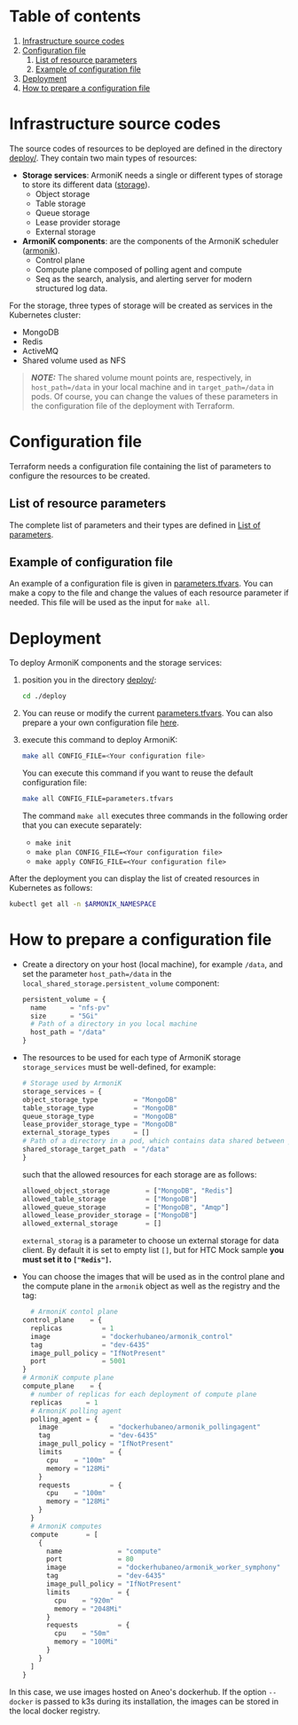 # Table of contents

1. [Infrastructure source codes](#infrastructure-source-codes)
2. [Configuration file](#configuration-file)
    1. [List of resource parameters](#list-of-resource-parameters)
    2. [Example of configuration file](#example-of-configuration-file)
3. [Deployment](#deployment)
4. [How to prepare a configuration file](#how-to-prepare-a-configuration-file)

# Infrastructure source codes <a name="nfrastructure-source-codes"></a>

The source codes of resources to be deployed are defined in the directory [deploy/](../deploy). They contain two main
types of resources:

* **Storage services**: ArmoniK needs a single or different types of storage to store its different
  data ([storage](../deploy/modules/storage)).
    * Object storage
    * Table storage
    * Queue storage
    * Lease provider storage
    * External storage
* **ArmoniK components**: are the components of the ArmoniK scheduler ([armonik](../deploy/modules/armonik)).
    * Control plane
    * Compute plane composed of polling agent and compute
    * Seq as the search, analysis, and alerting server for modern structured log data.

For the storage, three types of storage will be created as services in the Kubernetes cluster:

* MongoDB
* Redis
* ActiveMQ
* Shared volume used as NFS

> **_NOTE:_**  The shared volume mount points are, respectively, in `host_path=/data` in your local machine and in
`target_path=/data` in pods. Of course, you can change the values of these parameters in the configuration file of the deployment with Terraform.

# Configuration file <a name="configuration-file"></a>

Terraform needs a configuration file containing the list of parameters to configure the resources to be created.

## List of resource parameters <a name="list-of-resource-parameters"></a>

The complete list of parameters and their types are defined in [List of parameters](../docs/README.configuration.md).

## Example of configuration file <a name="example-of-configuration-file"></a>

An example of a configuration file is given in [parameters.tfvars](../deploy/parameters.tfvars). You can make a copy to
the file and change the values of each resource parameter if needed. This file will be used as the input for `make all`.

# Deployment <a name="deployment"></a>

To deploy ArmoniK components and the storage services:

1. position you in the directory [deploy/](../deploy):

    ```bash
    cd ./deploy
    ```

2. You can reuse or modify the current [parameters.tfvars](../deploy/parameters.tfvars). You can also prepare a your own
   configuration file [here](#how-to-prepare-a-configuration-file).


3. execute this command to deploy ArmoniK:

    ```bash
    make all CONFIG_FILE=<Your configuration file> 
    ```
   You can execute this command if you want to reuse the default configuration file:

    ```bash
    make all CONFIG_FILE=parameters.tfvars 
    ```
   The command `make all` executes three commands in the following order that you can execute separately:

    * `make init`
    * `make plan CONFIG_FILE=<Your configuration file>`
    * `make apply CONFIG_FILE=<Your configuration file>`

After the deployment you can display the list of created resources in Kubernetes as follows:

```bash
kubectl get all -n $ARMONIK_NAMESPACE
```

# How to prepare a configuration file <a name="how-to-prepare-a-configuration-file"></a>

* Create a directory on your host (local machine), for example `/data`, and set the parameter `host_path=/data` in
  the `local_shared_storage.persistent_volume` component:

    ```terraform
    persistent_volume = {
      name      = "nfs-pv"
      size      = "5Gi"
      # Path of a directory in you local machine
      host_path = "/data"
    }
    ```

* The resources to be used for each type of ArmoniK storage `storage_services` must be well-defined, for example:

    ```terraform
    # Storage used by ArmoniK
    storage_services = {
    object_storage_type         = "MongoDB"
    table_storage_type          = "MongoDB"
    queue_storage_type          = "MongoDB"
    lease_provider_storage_type = "MongoDB"
    external_storage_types      = []
    # Path of a directory in a pod, which contains data shared between pods and your local machine
    shared_storage_target_path  = "/data"
    }
    ```

  such that the allowed resources for each storage are as follows:

    ```terraform
    allowed_object_storage         = ["MongoDB", "Redis"]
    allowed_table_storage          = ["MongoDB"]
    allowed_queue_storage          = ["MongoDB", "Amqp"]
    allowed_lease_provider_storage = ["MongoDB"]
    allowed_external_storage       = []
    ```
  `external_storag` is a parameter to choose un external storage for data client. By default it is set to empty
  list `[]`, but for HTC Mock sample **you must set it to `["Redis"]`.**

* You can choose the images that will be used as in the control plane and the compute plane in the `armonik` object as
  well as the registry and the tag:

  ```terraform
    # ArmoniK contol plane
  control_plane    = {
    replicas          = 1
    image             = "dockerhubaneo/armonik_control"
    tag               = "dev-6435"
    image_pull_policy = "IfNotPresent"
    port              = 5001
  }
  # ArmoniK compute plane
  compute_plane    = {
    # number of replicas for each deployment of compute plane
    replicas      = 1
    # ArmoniK polling agent
    polling_agent = {
      image             = "dockerhubaneo/armonik_pollingagent"
      tag               = "dev-6435"
      image_pull_policy = "IfNotPresent"
      limits            = {
        cpu    = "100m"
        memory = "128Mi"
      }
      requests          = {
        cpu    = "100m"
        memory = "128Mi"
      }
    }
    # ArmoniK computes
    compute       = [
      {
        name              = "compute"
        port              = 80
        image             = "dockerhubaneo/armonik_worker_symphony"
        tag               = "dev-6435"
        image_pull_policy = "IfNotPresent"
        limits            = {
          cpu    = "920m"
          memory = "2048Mi"
        }
        requests          = {
          cpu    = "50m"
          memory = "100Mi"
        }
      }
    ]
  }
  ```

In this case, we use images hosted on Aneo's dockerhub. If the option `--docker` is passed to k3s during its
installation, the images can be stored in the local docker registry.